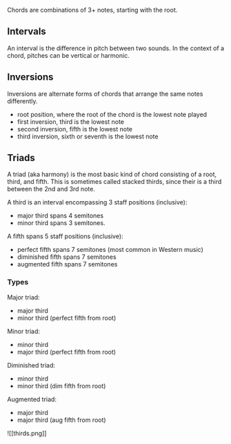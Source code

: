 Chords are combinations of 3+ notes, starting with the root.

## Intervals

An interval is the difference in pitch between two sounds.  In the context of a chord, pitches can be vertical or harmonic.

## Inversions

Inversions are alternate forms of chords that arrange the same notes differently. 

- root position, where the root of the chord is the lowest note played
- first inversion, third is the lowest note
- second inversion, fifth is the lowest note
- third inversion, sixth or seventh is the lowest note

## Triads

A triad (aka harmony) is the most basic kind of chord consisting of a root, third, and fifth.  This is sometimes called stacked thirds, since their is a third between the 2nd and 3rd note.

A third is an interval encompassing 3 staff positions (inclusive):

- major third spans 4 semitones
- minor third spans 3 semitones.

A fifth spans 5 staff positions (inclusive):

- perfect fifth spans 7 semitones (most common in Western music)
- diminished fifth spans  7 semitones
- augmented fifth spans 7 semitones

### Types

Major triad:

- major third
- minor third (perfect fifth from root)

Minor triad:

- minor third
- major third (perfect fifth from root)

Diminished triad:

- minor third
- minor third (dim fifth from root)

Augmented triad:

- major third
- major third (aug fifth from root)

![[thirds.png]]